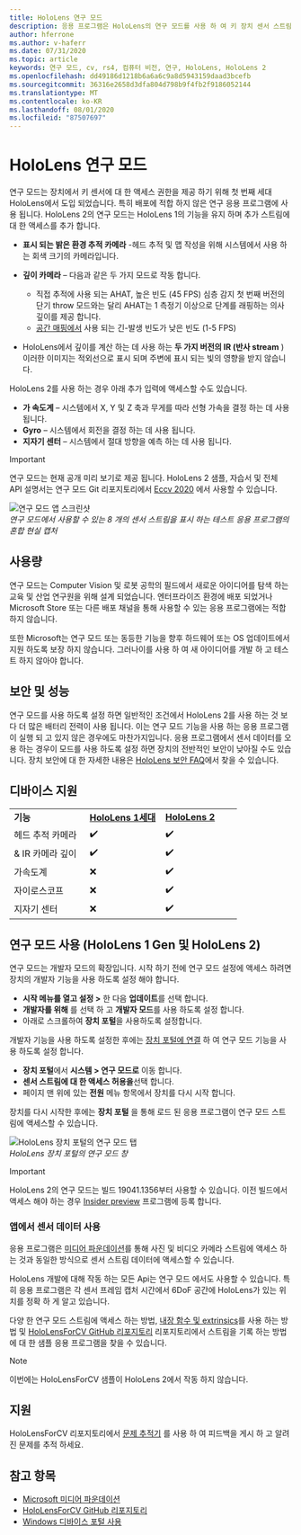 ```yaml
---
title: HoloLens 연구 모드
description: 응용 프로그램은 HoloLens의 연구 모드를 사용 하 여 키 장치 센서 스트림 (깊이, 환경 추적 및 IR 반사)에 액세스할 수 있습니다.
author: hferrone
ms.author: v-haferr
ms.date: 07/31/2020
ms.topic: article
keywords: 연구 모드, cv, rs4, 컴퓨터 비전, 연구, HoloLens, HoloLens 2
ms.openlocfilehash: dd49186d1218b6a6a6c9a8d5943159daad3bcefb
ms.sourcegitcommit: 36316e2658d3dfa804d798b9f4fb2f9186052144
ms.translationtype: MT
ms.contentlocale: ko-KR
ms.lasthandoff: 08/01/2020
ms.locfileid: "87507697"
---
```

# <a name="hololens-research-mode"></a>HoloLens 연구 모드

연구 모드는 장치에서 키 센서에 대 한 액세스 권한을 제공 하기 위해 첫 번째 세대 HoloLens에서 도입 되었습니다. 특히 배포에 적합 하지 않은 연구 응용 프로그램에 사용 됩니다.  HoloLens 2의 연구 모드는 HoloLens 1의 기능을 유지 하며 추가 스트림에 대 한 액세스를 추가 합니다.

* **표시 되는 밝은 환경 추적 카메라** -헤드 추적 및 맵 작성을 위해 시스템에서 사용 하는 회색 크기의 카메라입니다.
* **깊이 카메라** – 다음과 같은 두 가지 모드로 작동 합니다.  
    + 직접 추적에 사용 되는 AHAT, 높은 빈도 (45 FPS) 심층 감지 첫 번째 버전의 단기 throw 모드와는 달리 AHAT는 1 측정기 이상으로 단계를 래핑하는 의사 깊이를 제공 합니다. 
    + [공간 매핑에서](spatial-mapping.md) 사용 되는 긴-발생 빈도가 낮은 빈도 (1-5 FPS)

* HoloLens에서 깊이를 계산 하는 데 사용 하는 **두 가지 버전의 IR (반사 stream** ) 이러한 이미지는 적외선으로 표시 되며 주변에 표시 되는 빛의 영향을 받지 않습니다.

HoloLens 2를 사용 하는 경우 아래 추가 입력에 액세스할 수도 있습니다.

* **가 속도계** – 시스템에서 X, Y 및 Z 축과 무게를 따라 선형 가속을 결정 하는 데 사용 됩니다.
* **Gyro** – 시스템에서 회전을 결정 하는 데 사용 됩니다.
* **지자기 센터** – 시스템에서 절대 방향을 예측 하는 데 사용 됩니다.

> [!IMPORTANT]
> 연구 모드는 현재 공개 미리 보기로 제공 됩니다. HoloLens 2 샘플, 자습서 및 전체 API 설명서는 연구 모드 Git 리포지토리에서 [Eccv 2020](https://eccv2020.eu/
 ) 에서 사용할 수 있습니다.

![연구 모드 앱 스크린샷](images/sensor-stream-viewer.jpg)<br>
*연구 모드에서 사용할 수 있는 8 개의 센서 스트림을 표시 하는 테스트 응용 프로그램의 혼합 현실 캡처*

## <a name="usage"></a>사용량

연구 모드는 Computer Vision 및 로봇 공학의 필드에서 새로운 아이디어를 탐색 하는 교육 및 산업 연구원을 위해 설계 되었습니다.  엔터프라이즈 환경에 배포 되었거나 Microsoft Store 또는 다른 배포 채널을 통해 사용할 수 있는 응용 프로그램에는 적합 하지 않습니다.

또한 Microsoft는 연구 모드 또는 동등한 기능을 향후 하드웨어 또는 OS 업데이트에서 지원 하도록 보장 하지 않습니다. 그러나이를 사용 하 여 새 아이디어를 개발 하 고 테스트 하지 않아야 합니다.

## <a name="security-and-performance"></a>보안 및 성능

연구 모드를 사용 하도록 설정 하면 일반적인 조건에서 HoloLens 2를 사용 하는 것 보다 더 많은 배터리 전력이 사용 됩니다. 이는 연구 모드 기능을 사용 하는 응용 프로그램이 실행 되 고 있지 않은 경우에도 마찬가지입니다.  응용 프로그램에서 센서 데이터를 오용 하는 경우이 모드를 사용 하도록 설정 하면 장치의 전반적인 보안이 낮아질 수도 있습니다.  장치 보안에 대 한 자세한 내용은 [HoloLens 보안 FAQ](https://docs.microsoft.com/hololens/hololens-faq-security)에서 찾을 수 있습니다.  

## <a name="device-support"></a>디바이스 지원
<table>
    <colgroup>
    <col width="33%" />
    <col width="33%" />
    <col width="33%" /> </colgroup>
    <tr>
        <td><strong>기능</strong></td>
        <td><a href="https://docs.microsoft.com/hololens/hololens1-hardware"><strong>HoloLens 1세대</strong></a></td>
        <td><a href="https://docs.microsoft.com/hololens/hololens2-hardware"><strong>HoloLens 2</strong></a></td>
    </tr>
     <tr>
        <td>헤드 추적 카메라</td>
        <td>✔️</td>
        <td>✔️</td>
    </tr>
    <tr>
        <td>& IR 카메라 깊이</td>
        <td>✔️</td>
        <td>✔️</td>
    </tr>
    <tr>
        <td>가속도계</td>
        <td>❌</td>
        <td>✔️</td>
    </tr>
    <tr>
        <td>자이로스코프</td>
        <td>❌</td>
        <td>✔️</td>
    </tr>
    <tr>
        <td>지자기 센터</td>
        <td>❌</td>
        <td>✔️</td>
    </tr>
</table>

## <a name="enabling-research-mode-hololens-1st-gen-and-hololens-2"></a>연구 모드 사용 (HoloLens 1 Gen 및 HoloLens 2)

연구 모드는 개발자 모드의 확장입니다. 시작 하기 전에 연구 모드 설정에 액세스 하려면 장치의 개발자 기능을 사용 하도록 설정 해야 합니다. 

* **시작 메뉴를 열고 설정 >** 한 다음 **업데이트**를 선택 합니다.
* **개발자를 위해** 를 선택 하 고 **개발자 모드**를 사용 하도록 설정 합니다.
* 아래로 스크롤하여 **장치 포털**을 사용하도록 설정합니다.

개발자 기능을 사용 하도록 설정한 후에는 [장치 포털에 연결](https://docs.microsoft.com/windows/uwp/debug-test-perf/device-portal-hololens) 하 여 연구 모드 기능을 사용 하도록 설정 합니다.

* **장치 포털**에서 **시스템 > 연구 모드로** 이동 합니다.
* **센서 스트림에 대 한 액세스 허용을**선택 합니다.
* 페이지 맨 위에 있는 **전원** 메뉴 항목에서 장치를 다시 시작 합니다.

장치를 다시 시작한 후에는 **장치 포털** 을 통해 로드 된 응용 프로그램이 연구 모드 스트림에 액세스할 수 있습니다.

![HoloLens 장치 포털의 연구 모드 탭](images/ResearchModeDevPortal.png)<br>
*HoloLens 장치 포털의 연구 모드 창*

> [!IMPORTANT]
> HoloLens 2의 연구 모드는 빌드 19041.1356부터 사용할 수 있습니다. 이전 빌드에서 액세스 해야 하는 경우 [Insider preview](https://docs.microsoft.com/hololens/hololens-insider) 프로그램에 등록 합니다.

### <a name="using-sensor-data-in-your-apps"></a>앱에서 센서 데이터 사용

응용 프로그램은 [미디어 파운데이션](https://msdn.microsoft.com/library/windows/desktop/ms694197)를 통해 사진 및 비디오 카메라 스트림에 액세스 하는 것과 동일한 방식으로 센서 스트림 데이터에 액세스할 수 있습니다. 

HoloLens 개발에 대해 작동 하는 모든 Api는 연구 모드 에서도 사용할 수 있습니다. 특히 응용 프로그램은 각 센서 프레임 캡처 시간에서 6DoF 공간에 HoloLens가 있는 위치를 정확 하 게 알고 있습니다.

다양 한 연구 모드 스트림에 액세스 하는 방법, [내장 함수 및 extrinsics](https://docs.microsoft.com/windows/mixed-reality/locatable-camera#locating-the-device-camera-in-the-world)를 사용 하는 방법 및 [HoloLensForCV GitHub 리포지토리](https://github.com/Microsoft/HoloLensForCV) 리포지토리에서 스트림을 기록 하는 방법에 대 한 샘플 응용 프로그램을 찾을 수 있습니다.

 > [!NOTE]
 > 이번에는 HoloLensForCV 샘플이 HoloLens 2에서 작동 하지 않습니다.

## <a name="support"></a>지원

HoloLensForCV 리포지토리에서 [문제 추적기](https://github.com/Microsoft/HololensForCV/issues) 를 사용 하 여 피드백을 게시 하 고 알려진 문제를 추적 하세요.

## <a name="see-also"></a>참고 항목

* [Microsoft 미디어 파운데이션](https://msdn.microsoft.com/library/windows/desktop/ms694197)
* [HoloLensForCV GitHub 리포지토리](https://github.com/Microsoft/HoloLensForCV)
* [Windows 디바이스 포털 사용](using-the-windows-device-portal.md)
